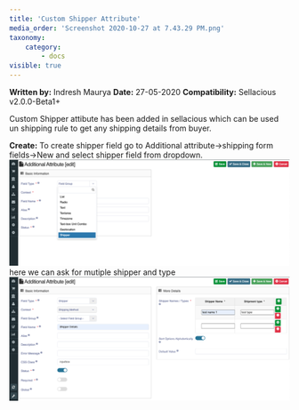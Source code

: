 ```yaml
---
title: 'Custom Shipper Attribute'
media_order: 'Screenshot 2020-10-27 at 7.43.29 PM.png'
taxonomy:
    category:
        - docs
visible: true
---
```


**Written by:** Indresh Maurya
**Date:** 27-05-2020
**Compatibility:** Sellacious v2.0.0-Beta1+

Custom Shipper attibute has been added in sellacious which can be used un shipping rule to get any shipping details from buyer.

**Create:** To create shipper field go to Additional attribute->shipping form fields->New and select shipper field from dropdown.
![](Screenshot%202020-10-27%20at%207.43.29%20PM.png)
here we can ask for mutiple shipper and type 
![](Screenshot%202020-10-27%20at%207.46.03%20PM.png)